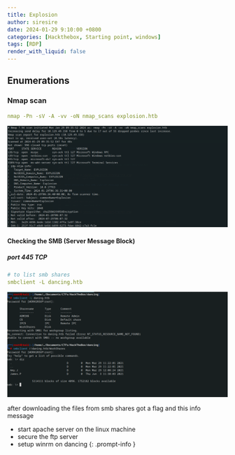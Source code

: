 ```yaml
---
title: Explosion
author: siresire
date: 2024-01-29 9:10:00 +0800
categories: [Hackthebox, Starting point, windows]
tags: [RDP]
render_with_liquid: false
---
```



## Enumerations 

### Nmap scan

```yaml
nmap -Pn -sV -A -vv -oN nmap_scans explosion.htb
```

![Alt text](/assets/img/posts/explosion_001.png)


#### Checking the SMB (Server Message Block)

##### port 445 TCP

```yaml
# to list smb shares 
smbclient -L dancing.htb
```
![Alt text](/assets/img/posts/dancing_002.png)


after downloading the files from smb shares got a flag and this info message 

>  
- start apache server on the linux machine
- secure the ftp server
- setup winrm on dancing
{: .prompt-info }
